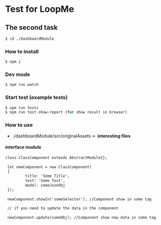 # Test for LoopMe
## The second task

``` bash
$ cd ./dashboardModule
```

### How to install
``` bash
$ npm i

```

### Dev mode

``` bash
$ npm run watch

```


### Start test (example tests)
``` bash
$ npm run tests
$ npm run test-show-report (for show result in browser)

```

### How to use

- ./dashboardModule/src/originalAssets <- **interesting files**
#### interface module
``` html
class ClassComponent extends AbstractModule{};
 
 let newComponent = new ClassComponent(
 {
         title: 'Some Title',
         text: 'Some Text',
         model: someJsonObj
 });
 
 newComponent.showIn('someSelector'); //Component show in some tag
 
 // if you need to update the data in the component
 
 newComponent.update(someObj); //Component show new data in some tag
 
 
```

